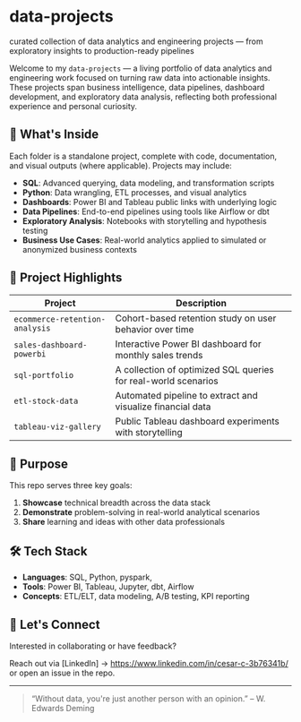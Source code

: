 # data-projects

curated collection of data analytics and engineering projects — from exploratory insights to production-ready pipelines

Welcome to my `data-projects` — a living portfolio of data analytics and engineering work focused on turning raw data into actionable insights. These projects span business intelligence, data pipelines, dashboard development, and exploratory data analysis, reflecting both professional experience and personal curiosity.

## 🚀 What's Inside

Each folder is a standalone project, complete with code, documentation, and visual outputs (where applicable). Projects may include:

- **SQL**: Advanced querying, data modeling, and transformation scripts  
- **Python**: Data wrangling, ETL processes, and visual analytics  
- **Dashboards**: Power BI and Tableau public links with underlying logic  
- **Data Pipelines**: End-to-end pipelines using tools like Airflow or dbt  
- **Exploratory Analysis**: Notebooks with storytelling and hypothesis testing  
- **Business Use Cases**: Real-world analytics applied to simulated or anonymized business contexts  

## 📂 Project Highlights

| Project | Description |
|--------|-------------|
| `ecommerce-retention-analysis` | Cohort-based retention study on user behavior over time |
| `sales-dashboard-powerbi` | Interactive Power BI dashboard for monthly sales trends |
| `sql-portfolio` | A collection of optimized SQL queries for real-world scenarios |
| `etl-stock-data` | Automated pipeline to extract and visualize financial data |
| `tableau-viz-gallery` | Public Tableau dashboard experiments with storytelling |

## 🧠 Purpose

This repo serves three key goals:
1. **Showcase** technical breadth across the data stack  
2. **Demonstrate** problem-solving in real-world analytical scenarios  
3. **Share** learning and ideas with other data professionals  

## 🛠️ Tech Stack

- **Languages**: SQL, Python, pyspark,   
- **Tools**: Power BI, Tableau, Jupyter, dbt, Airflow  
- **Concepts**: ETL/ELT, data modeling, A/B testing, KPI reporting  

## 🤝 Let's Connect

Interested in collaborating or have feedback? 

Reach out via [LinkedIn] -> https://www.linkedin.com/in/cesar-c-3b76341b/ or open an issue in the repo.

---

> “Without data, you're just another person with an opinion.” – W. Edwards Deming


